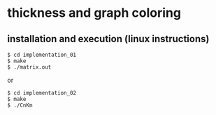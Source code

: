 # thickness and graph coloring

## installation and execution (linux instructions)

```
$ cd implementation_01
$ make
$ ./matrix.out
```

or

```
$ cd implementation_02
$ make
$ ./CnKm
```